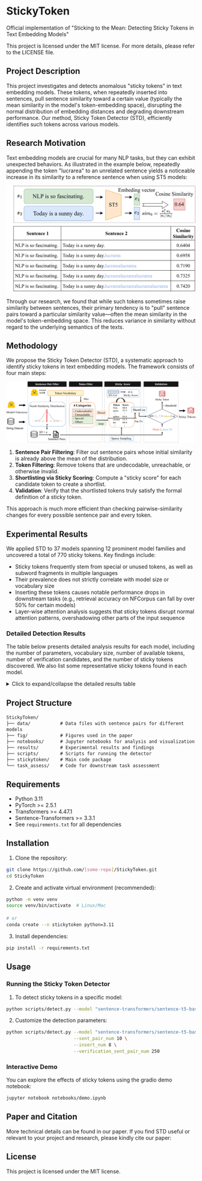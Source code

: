 # StickyToken

Official implementation of "Sticking to the Mean: Detecting Sticky Tokens in Text Embedding Models"

<!-- **Martin Kuo<sup>\*</sup>,** **Jianyi Zhang<sup>\*</sup>,** **Aolin Ding<sup></sup>,** **Qinsi Wang<sup></sup>,** **Louis DiValentin<sup></sup>,** **Yujia Bao<sup></sup>,** **Wei Wei<sup></sup>,** **Hai Li<sup></sup>,** **Yiran Chen<sup></sup>** -->

This project is licensed under the MIT license. For more details, please refer to the LICENSE file.

<!-- Paper Link: [📖[Paper Link]()]

Website Link: [[🕶️StickyToken]()] -->

## Project Description

This project investigates and detects anomalous "sticky tokens" in text embedding models. These tokens, when repeatedly inserted into sentences, pull sentence similarity toward a certain value (typically the mean similarity in the model's token-embedding space), disrupting the normal distribution of embedding distances and degrading downstream performance. Our method, Sticky Token Detector (STD), efficiently identifies such tokens across various models.

## Research Motivation

Text embedding models are crucial for many NLP tasks, but they can exhibit unexpected behaviors. As illustrated in the example below, repeatedly appending the token "lucrarea" to an unrelated sentence yields a noticeable increase in its similarity to a reference sentence when using ST5 models:

![Sticky Token Example](fig/sticky_token_example.drawio.png)

Through our research, we found that while such tokens sometimes raise similarity between sentences, their primary tendency is to "pull" sentence pairs toward a particular similarity value—often the mean similarity in the model's token-embedding space. This reduces variance in similarity without regard to the underlying semantics of the texts.

## Methodology

We propose the Sticky Token Detector (STD), a systematic approach to identify sticky tokens in text embedding models. The framework consists of four main steps:

![STD Framework](fig/overview.png)

1. **Sentence Pair Filtering**: Filter out sentence pairs whose initial similarity is already above the mean of the distribution.
2. **Token Filtering**: Remove tokens that are undecodable, unreachable, or otherwise invalid.
3. **Shortlisting via Sticky Scoring**: Compute a "sticky score" for each candidate token to create a shortlist.
4. **Validation**: Verify that the shortlisted tokens truly satisfy the formal definition of a sticky token.

This approach is much more efficient than checking pairwise-similarity changes for every possible sentence pair and every token.

## Experimental Results

We applied STD to 37 models spanning 12 prominent model families and uncovered a total of 770 sticky tokens. Key findings include:

- Sticky tokens frequently stem from special or unused tokens, as well as subword fragments in multiple languages
- Their prevalence does not strictly correlate with model size or vocabulary size
- Inserting these tokens causes notable performance drops in downstream tasks (e.g., retrieval accuracy on NFCorpus can fall by over 50% for certain models)
- Layer-wise attention analysis suggests that sticky tokens disrupt normal attention patterns, overshadowing other parts of the input sequence

### Detailed Detection Results

The table below presents detailed analysis results for each model, including the number of parameters, vocabulary size, number of available tokens, number of verification candidates, and the number of sticky tokens discovered. We also list some representative sticky tokens found in each model.

<details>
<summary>Click to expand/collapse the detailed results table</summary>

| Model Name | Parameters | Vocab Size | Available Tokens | Verification Candidates | Sticky Token Count | Examples |
|------------|------------|------------|------------------|------------------------|-------------------|-----------|
| all-MiniLM-L6-v2 | 23M | 30522 | 23699 | 474 | 21 | （, textbook, h₂o, satisfy, trajectory, julio, functioning, [CLS], ₂, gambia, defendant, ？, {, functioned, imaginative, cultivated, う, intelligent, oskar, whereupon, intended |
| all-mpnet-base-v2 | 109M | 30527 | 23700 | 474 | 24 | 00, adversary, intended, ambiguous, cooked, た, truce, な, shouted, 「, т, ←, abortion, alerted, 治, uzbekistan, november, qaeda, ⇒, democracy, tobacco, х, intending, betray |
| sup-simcse-bert-base-uncased | 109M | 30522 | 23699 | 474 | 22 | 203, ?, [SEP], ロ, game, 640, り, victories, calling, ・, 62, yield, dr, andrea, vigor, ʌ, eduardo, ren, ろ, ր, ر, agree |
| sup-simcse-bert-large-uncased | 335M | 30522 | 23699 | 474 | 11 | ', ;, contestants, accidental, ɔ, continents, whatever, president, ], differently, contestant |
| sup-simcse-roberta-base | 125M | 50265 | 49894 | 998 | 27 | ĠThere, There, Ġthere, </s>, there, ĠTHERE, ĠEdit, âĢĵâĢĵ, ĠâĢĶ, ĠÂŃ, .âĢĶ, ÂŃ, Ġï¿½, âĢİ, Ġhappening, Ġtion, [], .], ][, Ġ], âĢ¦], âĢĲ, Specifically, ĠNotably, _., =], ĠâĪĴ |
| sup-simcse-roberta-large | 355M | 50265 | 49894 | 998 | 25 | Discussion, ĠâĢĭ, ĠSubjects, Topic, Ġ?, .-, Ġschematic, description, )]., ?"., ĠSubject, Description, subject, Ġnoun, Currently, Anyway, ){, .)., CONCLUS, Source, About, ĠCaption, Ġreferring, Ġcommented, Ġsubject |
| sentence-t5-base | 110M | 32100 | 32097 | 642 | 21 | </s>, lucrarea, ▁grains, ▁photographed, ▁sportive, <extra_id_18>, ▁brake, ▁organism, ▁br, ▁Gate, ▁Hose, ▁Gas, ▁Portable, ▁Patio, durant, ▁pastel, ▁meme, ▁tip, ▁blanc, ▁joke, ▁Tablet |
| sentence-t5-large | 336M | 32100 | 32097 | 642 | 30 | </s>, ▁»., <extra_id_27>, ▁Comment, ▁Ribbon, cliquez, ▁melting, ▁Medal, ▁buckle, ▁trigger, ▁pixels, ▁groove, ▁Cardinal, ▁pahar, ▁Brook, ▁sharing, ▁tactile, ▁cum, ▁bumbac, ▁hue, prayed, ▁cod, ▁tripod, ▁chance, ▁candid, stroke, ▁Cum, ▁poat, ▁cald, brushed |
| sentence-t5-xl | 1242M | 32100 | 32097 | 642 | 34 | </s>, <extra_id_0>, <extra_id_27>, ▁velvet, ▁context, ▁Proof, ▁Swift, ▁images, ▁Carson, ▁sauce, ▁pomp, <extra_id_12>, ▁Instagram, LAR, ▁grammar, ▁Alert, ▁Sauce, ▁Vince, ▁attitude, ▁Victoria, ▁Disclaimer, ▁trained, ▁Candida, ▁source, ▁strig, ▁notification, ▁album, ▁hashtag, ▁floral, ▁PDF, ▁collage, <extra_id_9>, ▁vibr, ▁caught |
| sentence-t5-xxl | 4866M | 32100 | 32097 | 642 | 22 | </s>, ▁consacré, <extra_id_27>, ▁hashtag, ▁hello, ▁charcoal, ▁friend, ▁placeholder, ▁faceti, ▁Ferguson, ▁eyebrow, ▁whistle, pictured, ▁temptation, ▁oyster, ▁underscore, ▁massage, ▁Massage, ▁shimmer, ▁sparkle, viction, ▁hyperlink |
| gtr-t5-base | 110M | 32100 | 32097 | 642 | 16 | </s>, lucrarea, ▁Someone, <extra_id_26>, ▁happened, ▁facing, <extra_id_18>, incredibly, ▁Something, <extra_id_27>, ▁somebody, ▁somehow, <extra_id_19>, notably, ▁Schaden, ▁Certain |
| gtr-t5-large | 336M | 32100 | 32097 | 642 | 14 | ▁»., </s>, <extra_id_27>, <extra_id_25>, ▁supposed, <extra_id_19>, ▁Erwachsene, ▁problem, ▁reicht, problem, ▁doch, <extra_id_13>, ▁zis, ▁Problem |
| gtr-t5-xl | 1242M | 32100 | 32097 | 642 | 15 | </s>, <extra_id_0>, <extra_id_9>, <extra_id_27>, ▁badly, <extra_id_19>, ▁truly, alleged, ▁quite, <extra_id_12>, ▁indeed, ▁really, ▁staggering, tocmai, supposedly |
| gtr-t5-xxl | 4866M | 32100 | 32097 | 642 | 7 | </s>, ▁consacré, ▁shortly, Pourtant, ▁indeed, ▁strongly, ▁briefly |
| instructor-base | 110M | 32100 | 32097 | 642 | 12 | </s>, lucrarea, <extra_id_26>, ▁somewhere, <extra_id_19>, ▁Someone, ▁or, <extra_id_18>, <extra_id_22>, ▁somebody, ▁there, ▁outside |
| instructor-large | 336M | 32100 | 32097 | 642 | 32 | </s>, ▁»., <extra_id_27>, ▁waiting, ▁exhausted, misunderstanding, ▁meine, ▁several, ▁suddenly, ▁turning, manipulated, <extra_id_0>, ▁moments, <extra_id_5>, ▁unexpected, ▁Again, <extra_id_25>, ▁during, ▁laughter, ▁penetrate, ▁happening, ▁sudden, ▁urine, ▁finishing, ▁ending, ▁moment, ▁Congratulations, ▁wieder, ▁significant, ▁sunglasses, <extra_id_13>, ▁hundreds |
| instructor-xl | 1242M | 32100 | 32097 | 642 | 8 | </s>, <extra_id_0>, <extra_id_9>, <extra_id_27>, <extra_id_19>, ▁apparently, ▁newly, <extra_id_12> |
| e5-small | 33M | 30522 | 23699 | 474 | 17 | [SEP], exhibiting, occurring, pretended, behaved, suddenly, campaigned, chewed, thereof, cerebral, gleaming, expecting, pretending, makeshift, belongings, clenched, reelected |
| e5-base | 109M | 30522 | 23699 | 474 | 11 | generating, absorbing, heating, carpet, human, vibrating, whoever, glide, craving, harvesting, ochreous |
| e5-large | 335M | 30522 | 23699 | 474 | 21 | ರ, ⇄, 扌, [SEP], ∅, ⺩, [MASK], ⺼, [PAD], 都, [CLS], ར, ⽥, circumstance, ね, 面, 勝, ნ, ᄃ, 力, 皇 |
| e5-mistral-7b-instruct | 7111M | 32000 | 31747 | 635 | 31 | ▁sont, ▁peut, ▁много, жду, ▁испо, ▁которы, ци, ▁ию, ць, ват, ץ, ▁klikken, ющи, ▁был, ▁honom, бли, ▁voegen, мож, ▁ст, ду, ▁отри, ▁най, ▁släktet, пол, цу, ра, ▁постро, стов, ця, чо, ▁ч |
| bge-small-en-v1.5 | 33M | 30522 | 23699 | 474 | 18 | [, brought, ð, deposited, december, climax, exposed, membranes, influenza, m³, assembled, [PAD], fastened, [SEP], hinted, absorbed, encourages, horizontal |
| bge-base-en-v1.5 | 109M | 30522 | 23699 | 474 | 20 | neighbouring, ？, witnessed, granting, 。, proceeded, progressing, witnessing, encountered, transporting, detected, bordering, indicates, goal, www, having, threatened, positioning, investigated, permitted |
| bge-large-en-v1.5 | 335M | 30522 | 23699 | 474 | 15 | actively, intended, intercepted, intentional, uploaded, int, exercising, lately, issuing, continue, maintaining, interactions, participated, asserting, attended |
| UAE-Large-V1 | 335M | 30522 | 23699 | 474 | 14 | [SEP], ɔ, ո, occurring, having, intercept, ʊ, і, ɛ, posted, を, ε, א, equipped |
| nomic-embed-text-v1 | 137M | 30522 | 23699 | 474 | 12 | [CLS], [MASK], ¦, polling, 勝, [SEP], qualifier, ₖ, tipping, appearing, ᆼ, ₉ |
| nomic-embed-text-v1.5 | 137M | 30522 | 23699 | 474 | 9 | [CLS], [MASK], [SEP], cerambycidae, ～, etienne, 》, challenging, 行 |
| gte-small | 33M | 30522 | 23699 | 474 | 15 | [SEP], [CLS], treacherous, 2nd, peacefully, 水, midnight, 21, civilian, 8th, deposited, dripped, momentarily, presently, tolerant |
| gte-base | 109M | 30522 | 23699 | 474 | 18 | [SEP], [MASK], hotspur, [CLS], aroused, 3a, momentarily, ₀, betrayal, impromptu, ि, а, tossing, ³, harassed, ulrich, jaime, behaved |
| gte-large | 335M | 30522 | 23699 | 474 | 18 | ٹ, 1st, 30th, mcgrath, rendering, 15th, ɑ, 33rd, scratched, 45th, 55th, laying, 00pm, twentieth, tilting, ninth, posting, unusual |
| gte-base-en-v1.5 | 137M | 30522 | 23699 | 474 | 20 | [CLS], ~, ₆, ₎, ,, ₍, ∞, ₃, ■, ⊕, ⁴, ⇌, ᄌ, ℓ, >, [PAD], 立, ∩, ⺩, 龸 |
| gte-large-en-v1.5 | 434M | 30522 | 23699 | 474 | 17 | 扌, multiplied, ː, ∧, ʑ, ‿, ♯, ^, factual, ɪ, happens, ∈, ˈ, ᵒ, probable, ‰, ᵗ |
| gte-Qwen2-1.5B-instruct | 1543M | 151643 | 147848 | 2326 | 5 | Ġthru, Ġgifted, Ġupfront, Ġportraying, Ġawkward |
| gte-Qwen2-7B-instruct | 7069M | 151643 | 147848 | 2957 | 103 | Ġanon, Ġcommenting, Ġsolver, ĠChecking, ĠSteering, Ġcorrecting, ĠHearing, Ġtrending, Ġopinion, Ġcreek, ĠTHC, Ġbidding, Ġclr, Ġpolled, Ġlemon, Ġfix, Ġshar, Ġreel, Ġoptimizing, ĠTide, Ġtaxable, Ġblinking, Ġsyncing, Ġbaking, ĠOnion, Ġbay, Ġbump, Ġmultiplying, Ġlime, Ġhail, ĠSeeking, ĠMining, ĠHindu, ĠDangerous, Ġbarber, Ġdating, Ġpeg, Ġnumb, ĠElectricity, Ġbev, Ġvegan, Ġfiled, Ġcovid, ĠCameras, Ġcds, ĠAsking, ĠFacial, Ġbee, Ġlax, Ġbreakup, Ġdecoding, Ġforums, Ġthrott, Ġjpeg, ĠMeasurements, Ġrepent, Ġdib, Ġshl, Ġiam, Ġdetox, Ġspotting, Ġtimeouts, Ġyrs, Ġtally, Ġthumbs, Ġbeads, ĠCooling, Ġgraph, Ġpaging, Ġnotes, ĠFishing, Ġbanned, Ġmeddling, ĠFollowers, Ġkettle, Ġoils, ĠCandle, Ġsubs, Ġmarble, Ġpassing, ▁milling, Ġmusicians, Ġtho, ĠPuzzle, Ġlumber, Ġanswered, ĠElectrical, Ġchecks, Ġsire, Ġbaz, Ġenters, Ġoil, Ġresolved, Ġflavor, Ġpix, Ġpointing, Ġcoding, Ġreaching, ĠSHR, Ġcomics, Ġtint, Ġiterating, Ġtagged |
| GritLM-7B | 7111M | 32000 | 31747 | 635 | 17 | ▁adventures, ▁promoting, ▁nine, ▁folks, ▁village, ▁according, ▁escort, ▁islands, ▁accidents, ▁©, ▁junior, ▁elite, ▁photo, ▁', ▁accident, ▁publication, ▁young |
| SFR-Embedding-2_R | 7111M | 32000 | 31716 | 444 | 2 | zeichnet, ▁scales |
| SFR-Embedding-Mistral | 7111M | 32000 | 31716 | 635 | 46 | ▁которы, ▁годи, ▁Jahrhund, ▁который, ▁которых, ▁распо, ▁вре, ▁района, ▁уча, ▁явля, ▁которые, ▁изда, ▁trabaj, ▁чемпи, ▁них, ▁llev, ześ, ▁райо, ▁того, ▁furono, ющи, ▁насе, ▁занима, ▁satisf, ▁отри, ▁най, ▁той, ▁смер, ▁побе, ▁окру, ▁служ, ▁участи, ▁invånare, ▁получи, ▁участ, ▁algun, ▁DCHECK, ▁invån, ▁occas, ▁актив, ▁observ, ▁befindet, ▁voegen, ▁режи, ▁соста, ▁нача |

</details>

## Project Structure

```
StickyToken/
├── data/           # Data files with sentence pairs for different models
├── fig/            # Figures used in the paper
├── notebooks/      # Jupyter notebooks for analysis and visualization
├── results/        # Experimental results and findings
├── scripts/        # Scripts for running the detector
├── stickytoken/    # Main code package
└── task_assess/    # Code for downstream task assessment
```

## Requirements

- Python 3.11
- PyTorch >= 2.5.1
- Transformers >= 4.47.1
- Sentence-Transformers >= 3.3.1
- See `requirements.txt` for all dependencies

## Installation

1. Clone the repository:
```bash
git clone https://github.com/[some-repo]/StickyToken.git
cd StickyToken
```

2. Create and activate virtual environment (recommended):
```bash
python -m venv venv
source venv/bin/activate  # Linux/Mac

# or
conda create --n stickytoken python=3.11
```

3. Install dependencies:
```bash
pip install -r requirements.txt
```

## Usage

### Running the Sticky Token Detector

1. To detect sticky tokens in a specific model:
```bash
python scripts/detect.py --model "sentence-transformers/sentence-t5-base"
```

2. Customize the detection parameters:
```bash
python scripts/detect.py --model "sentence-transformers/sentence-t5-base" \
                         --sent_pair_num 10 \
                         --insert_num 8 \
                         --verification_sent_pair_num 250
```

### Interactive Demo

You can explore the effects of sticky tokens using the gradio demo notebook:
```bash
jupyter notebook notebooks/demo.ipynb
```
## Paper and Citation

More technical details can be found in our paper. If you find STD useful or relevant to your project and research, please kindly cite our paper:

<!-- ```bibtex
@misc{kuo2025hcothijackingchainofthoughtsafety,
      title={H-CoT: Hijacking the Chain-of-Thought Safety Reasoning Mechanism to Jailbreak Large Reasoning Models, Including OpenAI o1/o3, DeepSeek-R1, and Gemini 2.0 Flash Thinking}, 
      author={Martin Kuo and Jianyi Zhang and Aolin Ding and Qinsi Wang and Louis DiValentin and Yujia Bao and Wei Wei and Hai Li and Yiran Chen},
      year={2025},
      eprint={2502.12893},
      archivePrefix={arXiv},
      primaryClass={cs.CL},
      url={https://arxiv.org/abs/2502.12893}, 
}
``` -->

## License

This project is licensed under the MIT license.

